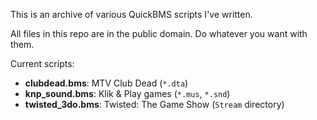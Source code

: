 This is an archive of various QuickBMS scripts I've written.

All files in this repo are in the public domain. Do whatever you want with them.

Current scripts:
- **clubdead.bms**: MTV Club Dead (`*.dta`)
- **knp_sound.bms**: Klik & Play games (`*.mus`, `*.snd`)
- **twisted_3do.bms**: Twisted: The Game Show (`Stream` directory)
